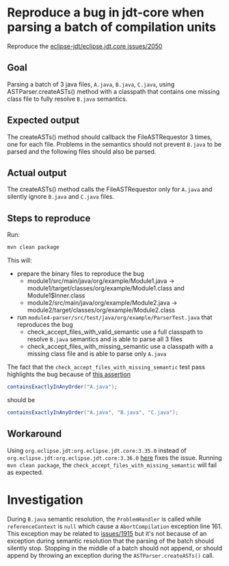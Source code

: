 # Reproduce a bug in jdt-core when parsing a batch of compilation units

Reproduce the [eclipse-jdt/eclipse.jdt.core issues/2050](https://github.com/eclipse-jdt/eclipse.jdt.core/issues/2050)

## Goal

Parsing a batch of 3 java files, `A.java`, `B.java`, `C.java`, using ASTParser.createASTs() method with a classpath
that contains one missing class file to fully resolve `B.java` semantics.

## Expected output

The createASTs() method should callback the FileASTRequestor 3 times, one for each file.
Problems in the semantics should not prevent `B.java` to be parsed and the following files should also be parsed.

## Actual output

The createASTs() method calls the FileASTRequestor only for `A.java` and silently ignore `B.java` and `C.java` files.

## Steps to reproduce

Run:
```bash
mvn clean package
```

This will:

* prepare the binary files to reproduce the bug
  * module1/src/main/java/org/example/Module1.java -> module1/target/classes/org/example/Module1.class and Module1$Inner.class
  * module2/src/main/java/org/example/Module2.java -> module2/target/classes/org/example/Module2.class
* run `module4-parser/src/test/java/org/example/ParserTest.java` that reproduces the bug
  * check_accept_files_with_valid_semantic use a full classpath to resolve `B.java` semantics and is able to parse all 3 files
  * check_accept_files_with_missing_semantic use a classpath with a missing class file and is able to parse only `A.java`

The fact that the `check_accept_files_with_missing_semantic` test pass highlights the bug because of [this assertion](module4-parser/src/test/java/org/example/ParserTest.java#L40)
```java
containsExactlyInAnyOrder("A.java");
```
should be
```java
containsExactlyInAnyOrder("A.java", "B.java", "C.java");
```

## Workaround

Using `org.eclipse.jdt:org.eclipse.jdt.core:3.35.0` instead of `org.eclipse.jdt:org.eclipse.jdt.core:3.36.0` [here](module4-parser/pom.xml#L34) fixes the issue.
Running `mvn clean package`, the `check_accept_files_with_missing_semantic` will fail as expected.

# Investigation

During `B.java` semantic resolution, the `ProblemHandler` is called while `referenceContext` is `null` which cause a `AbortCompilation` exception line 161.
This exception may be related to [issues/1915](https://github.com/eclipse-jdt/eclipse.jdt.core/issues/1915) but it's not
because of an exception during semantic resolution that the parsing of the batch should silently stop.
Stopping in the middle of a batch should not append, or should append by throwing an exception during the `ASTParser.createASTs()` call.
